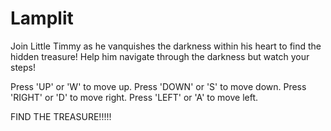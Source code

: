 Lamplit
=========

Join Little Timmy as he vanquishes the darkness within his heart to find the hidden treasure!
Help him navigate through the darkness but watch your steps!

Press 'UP' or 'W' to move up. 
Press 'DOWN' or 'S' to move down. 
Press 'RIGHT' or 'D' to move right. 
Press 'LEFT' or 'A' to move left. 

FIND THE TREASURE!!!!!
